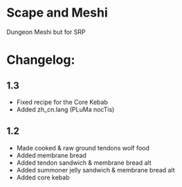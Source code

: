 # Scape and Meshi
Dungeon Meshi but for SRP

# Changelog:

## 1.3
- Fixed recipe for the Core Kebab
- Added zh_cn.lang (PLuMa nocTis)

## 1.2
- Made cooked & raw ground tendons wolf food
- Added membrane bread
- Added tendon sandwich & membrane bread alt
- Added summoner jelly sandwich & membrane bread alt
- Added core kebab
